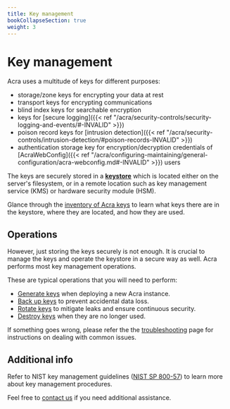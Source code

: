 ```yaml
---
title: Key management
bookCollapseSection: true
weight: 3
---
```


# Key management

Acra uses a multitude of keys for different purposes:

  - storage/zone keys for encrypting your data at rest
  - transport keys for encrypting communications
  - blind index keys for searchable encryption
  - keys for [secure logging]({{< ref "/acra/security-controls/security-logging-and-events/#-INVALID" >}})
  - poison record keys for [intrusion detection]({{< ref "/acra/security-controls/intrusion-detection/#poison-records-INVALID" >}})
  - authentication storage key for encryption/decryption credentials of [AcraWebConfig]({{< ref "/acra/configuring-maintaining/general-configuration/acra-webconfig.md#-INVALID" >}}) users

The keys are securely stored in a [**keystore**](/versions/) which is located either on the server's filesystem, or in a remote location such as key management service (KMS) or hardware security module (HSM).

Glance through the [inventory of Acra keys](/inventory/) to learn what keys there are in the keystore, where they are located, and how they are used.


## Operations

However, just storing the keys securely is not enough. It is crucial to manage the keys and operate the keystore in a secure way as well. Acra performs most key management operations.

These are typical operations that you will need to perform:

  - [Generate keys](/operations/generation/) when deploying a new Acra instance.
  - [Back up keys](/operations/backup/) to prevent accidental data loss.
  - [Rotate keys](/operations/rotation/) to mitigate leaks and ensure continuous security.
  - [Destroy keys](/operations/destruction/) when they are no longer used.

If something goes wrong, please refer the the [troubleshooting](/troubleshooting/) page
for instructions on dealing with common issues.


## Additional info

Refer to NIST key management guidelines ([NIST SP 800-57](https://csrc.nist.gov/Projects/Key-Management/key-management-guidelines)) to learn more about key management procedures.

Feel free to [contact us](mailto:dev@cossacklabs.com) if you need additional assistance.
